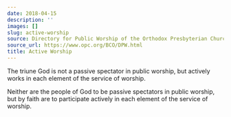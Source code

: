 ```yaml
---
date: 2018-04-15
description: ''
images: []
slug: active-worship
source: Directory for Public Worship of the Orthodox Presbyterian Church
source_url: https://www.opc.org/BCO/DPW.html
title: Active Worship
---
```


The triune God is not a passive spectator in public worship, but actively works in each element of the service of worship.

Neither are the people of God to be passive spectators in public worship, but by faith are to participate actively in each element of the service of worship.